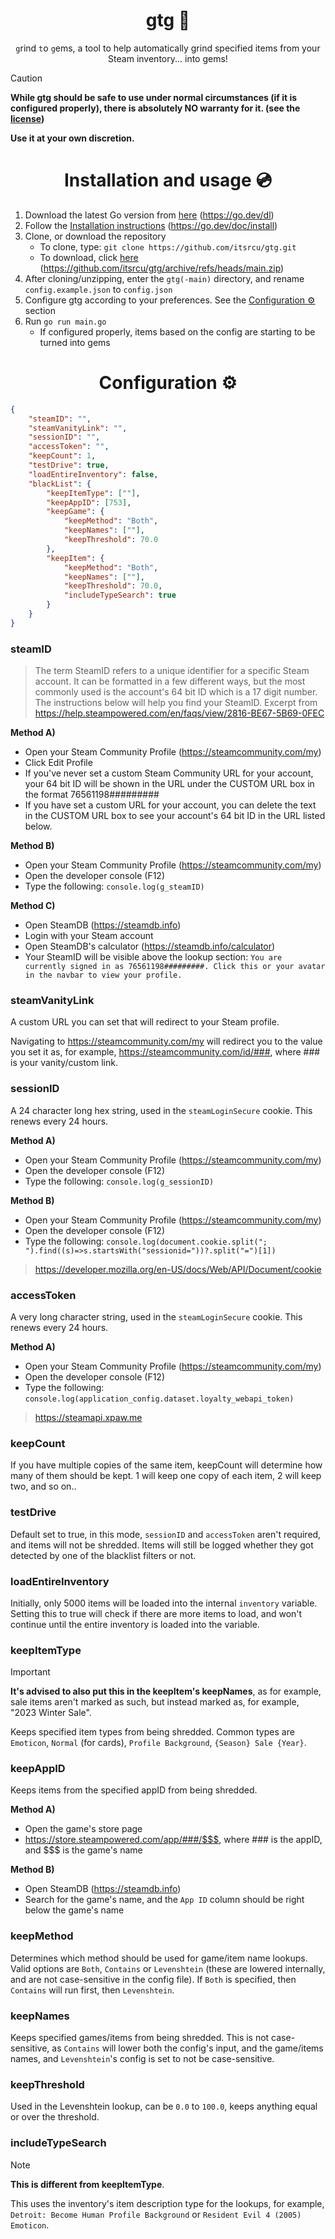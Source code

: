 <h1 align="center">gtg 💎</h1>
<p align="center"><code>g</code>rind <code>t</code>o <code>g</code>ems, a tool to help automatically grind specified items from your Steam inventory... into gems!</p>

> [!CAUTION]
> **While gtg should be safe to use under normal circumstances (if it is configured properly), there is absolutely NO warranty for it. (see the <a href="https://github.com/itsrcu/gtg/blob/main/LICENSE">license</a>)**
> 
> **Use it at your own discretion.**

<h1 align="center">Installation and usage 💿</h1>

1. Download the latest Go version from <a href="https://go.dev/dl">here</a> (https://go.dev/dl)
2. Follow the <a href="https://go.dev/doc/install">Installation instructions</a> (https://go.dev/doc/install)
3. Clone, or download the repository
    - To clone, type: `git clone https://github.com/itsrcu/gtg.git`
    - To download, click <a href="https://github.com/itsrcu/gtg/archive/refs/heads/main.zip">here</a> (https://github.com/itsrcu/gtg/archive/refs/heads/main.zip)
4. After cloning/unzipping, enter the `gtg(-main)` directory, and rename `config.example.json` to `config.json`
5. Configure gtg according to your preferences. See the <a href="https://github.com/itsrcu/gtg#configuration-">Configuration ⚙️</a> section
6. Run `go run main.go`
    - If configured properly, items based on the config are starting to be turned into gems

<h1 align="center">Configuration ⚙️</h1>

```json
{
    "steamID": "",
    "steamVanityLink": "",
    "sessionID": "",
    "accessToken": "",
    "keepCount": 1,
    "testDrive": true,
    "loadEntireInventory": false,
    "blackList": {
        "keepItemType": [""],
        "keepAppID": [753],
        "keepGame": {
            "keepMethod": "Both",
            "keepNames": [""],
            "keepThreshold": 70.0
        },
        "keepItem": {
            "keepMethod": "Both",
            "keepNames": [""],
            "keepThreshold": 70.0,
            "includeTypeSearch": true
        }
    }
}
```

### steamID
> The term SteamID refers to a unique identifier for a specific Steam account. It can be formatted in a few different ways, but the most commonly used is the account's 64 bit ID which is a 17 digit number. The instructions below will help you find your SteamID.
> Excerpt from https://help.steampowered.com/en/faqs/view/2816-BE67-5B69-0FEC

**Method A)**
* Open your Steam Community Profile (https://steamcommunity.com/my)
* Click Edit Profile
* If you've never set a custom Steam Community URL for your account, your 64 bit ID will be shown in the URL under the CUSTOM URL box in the format 76561198#########
* If you have set a custom URL for your account, you can delete the text in the CUSTOM URL box to see your account's 64 bit ID in the URL listed below.

**Method B)**
* Open your Steam Community Profile (https://steamcommunity.com/my)
* Open the developer console (F12)
* Type the following: `console.log(g_steamID)`

**Method C)**
* Open SteamDB (https://steamdb.info)
* Login with your Steam account
* Open SteamDB's calculator (https://steamdb.info/calculator)
* Your SteamID will be visible above the lookup section: `You are currently signed in as 76561198#########. Click this or your avatar in the navbar to view your profile.`

### steamVanityLink
A custom URL you can set that will redirect to your Steam profile.

Navigating to https://steamcommunity.com/my will redirect you to the value you set it as, for example, https://steamcommunity.com/id/###, where ### is your vanity/custom link.

### sessionID
A 24 character long hex string, used in the `steamLoginSecure` cookie. This renews every 24 hours.

**Method A)**
* Open your Steam Community Profile (https://steamcommunity.com/my)
* Open the developer console (F12)
* Type the following: `console.log(g_sessionID)`

**Method B)**
* Open your Steam Community Profile (https://steamcommunity.com/my)
* Open the developer console (F12)
* Type the following: `console.log(document.cookie.split("; ").find((s)=>s.startsWith("sessionid="))?.split("=")[1])`
> https://developer.mozilla.org/en-US/docs/Web/API/Document/cookie

### accessToken
A very long character string, used in the `steamLoginSecure` cookie. This renews every 24 hours.

**Method A)**
* Open your Steam Community Profile (https://steamcommunity.com/my)
* Open the developer console (F12)
* Type the following: `console.log(application_config.dataset.loyalty_webapi_token)`
> https://steamapi.xpaw.me

### keepCount
If you have multiple copies of the same item, keepCount will determine how many of them should be kept. 1 will keep one copy of each item, 2 will keep two, and so on..

### testDrive
Default set to true, in this mode, `sessionID` and `accessToken` aren't required, and items will not be shredded. Items will still be logged whether they got detected by one of the blacklist filters or not.

### loadEntireInventory
Initially, only 5000 items will be loaded into the internal `inventory` variable. Setting this to true will check if there are more items to load, and won't continue until the entire inventory is loaded into the variable.

### keepItemType
> [!IMPORTANT]
> **It's advised to also put this in the keepItem's keepNames**, as for example, sale items aren't marked as such, but  instead marked as, for example, "2023 Winter Sale".

Keeps specified item types from being shredded. Common types are `Emoticon`, `Normal` (for cards), `Profile Background`, `{Season} Sale {Year}`.

### keepAppID
Keeps items from the specified appID from being shredded.

**Method A)**
* Open the game's store page
* https://store.steampowered.com/app/###/$$$, where ### is the appID, and $$$ is the game's name

**Method B)**
* Open SteamDB (https://steamdb.info)
* Search for the game's name, and the `App ID` column should be right below the game's name

### keepMethod
Determines which method should be used for game/item name lookups. Valid options are `Both`, `Contains` or `Levenshtein` (these are lowered internally, and are not case-sensitive in the config file). If `Both` is specified, then `Contains` will run first, then `Levenshtein`.

### keepNames
Keeps specified games/items from being shredded. This is not case-sensitive, as `Contains` will lower both the config's input, and the game/items names, and `Levenshtein`'s config is set to not be case-sensitive.

### keepThreshold
Used in the Levenshtein lookup, can be `0.0` to `100.0`, keeps anything equal or over the threshold.

### includeTypeSearch
> [!NOTE]
> **This is different from keepItemType**.

This uses the inventory's item description type for the lookups, for example, `Detroit: Become Human Profile Background` or `Resident Evil 4 (2005) Emoticon`.
